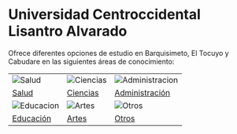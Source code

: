 # Universidad Centroccidental Lisantro Alvarado

Ofrece diferentes opciones de estudio en Barquisimeto, El Tocuyo y Cabudare en las siguientes áreas de conocimiento:

| | | |
|---|---|---|
| ![Salud](/images/categorias/salud.png) | ![Ciencias](/images/categorias/ciencias.png) | ![Administracion](/images/categorias/administracion.png) |
| [Salud](/docs/carreras/salud) | [Ciencias](/docs/carreras/salud) | [Administración](/docs/carreras/administracion) |
| ![Educacion](/images/categorias/educacion.png) | ![Artes](/images/categorias/artes.png) | ![Otros](/images/categorias/otros.png) |
| [Educación](/docs/carreras/educacion) | [Artes](/docs/carreras/artes) | [Otros](/docs/carreras/otros) |


